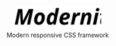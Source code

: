 <p align="center">
    <a href="https://modernitycss.com/" target="_blank"><img width="200" src="logo.svg"></a><br>
    Modern responsive CSS framework
</p>
